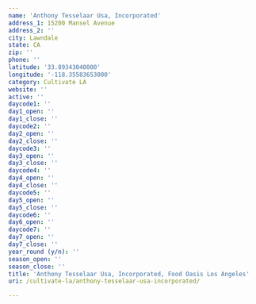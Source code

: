```yaml
---
name: 'Anthony Tesselaar Usa, Incorporated'
address_1: 15200 Mansel Avenue
address_2: ''
city: Lawndale
state: CA
zip: ''
phone: ''
latitude: '33.89343040000'
longitude: '-118.35583653000'
category: Cultivate LA
website: ''
active: ''
daycode1: ''
day1_open: ''
day1_close: ''
daycode2: ''
day2_open: ''
day2_close: ''
daycode3: ''
day3_open: ''
day3_close: ''
daycode4: ''
day4_open: ''
day4_close: ''
daycode5: ''
day5_open: ''
day5_close: ''
daycode6: ''
day6_open: ''
daycode7: ''
day7_open: ''
day7_close: ''
year_round (y/n): ''
season_open: ''
season_close: ''
title: 'Anthony Tesselaar Usa, Incorporated, Food Oasis Los Angeles'
uri: /cultivate-la/anthony-tesselaar-usa-incorporated/

---
```

